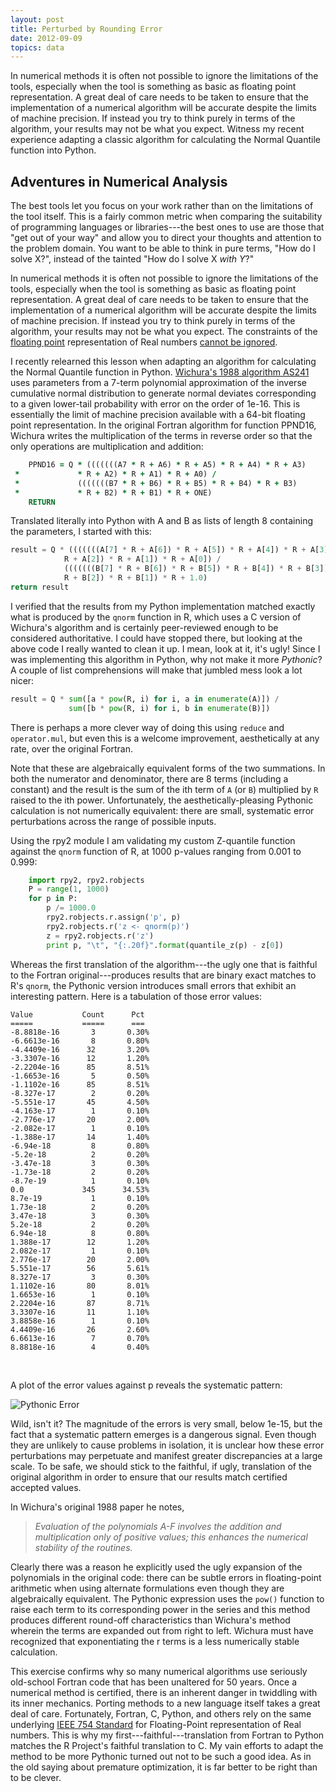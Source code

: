 ```yaml
---
layout: post
title: Perturbed by Rounding Error
date: 2012-09-09
topics: data
---
```

In numerical methods it is often not possible to ignore the limitations of the tools, especially when the tool is something as basic as floating point representation.  A great deal of care needs to be taken to ensure that the implementation of a numerical algorithm will be accurate despite the limits of machine precision.  If instead you try to think purely in terms of the algorithm, your results may not be what you expect.  Witness my recent experience adapting a classic algorithm for calculating the Normal Quantile function into Python.

<!--excerpt-->

## Adventures in Numerical Analysis



The best tools let you focus on your work rather than on the limitations of the tool itself.  This is a fairly common metric when comparing the suitability of programming languages or libraries---the best ones to use are those that "get out of your way" and allow you to direct your thoughts and attention to the problem domain.  You want to be able to think in pure terms, "How do I solve X?", instead of the tainted "How do I solve X *with Y*?"



In numerical methods it is often not possible to ignore the limitations of the tools, especially when the tool is something as basic as floating point representation.  A great deal of care needs to be taken to ensure that the implementation of a numerical algorithm will be accurate despite the limits of machine precision.  If instead you try to think purely in terms of the algorithm, your results may not be what you expect.  The constraints of the [floating point][wfp] representation of Real numbers [cannot be ignored][goldberg].



I recently relearned this lesson when adapting an algorithm for calculating the Normal Quantile function in Python.  [Wichura's 1988 algorithm AS241][wichura] uses parameters from a 7-term polynomial approximation of the inverse cumulative normal distribution to generate normal deviates corresponding to a given lower-tail probability with error on the order of 1e-16.  This is essentially the limit of machine precision available with a 64-bit floating point representation.  In the original Fortran algorithm for function PPND16, Wichura writes the multiplication of the terms in reverse order so that the only operations are multiplication and addition:



```fortran
    PPND16 = Q * (((((((A7 * R + A6) * R + A5) * R + A4) * R + A3)
 *             * R + A2) * R + A1) * R + A0) /
 *             (((((((B7 * R + B6) * R + B5) * R + B4) * R + B3)
 *             * R + B2) * R + B1) * R + ONE)
    RETURN
```



Translated literally into Python with A and B as lists of length 8 containing the parameters, I started with this:



```python
result = Q * (((((((A[7] * R + A[6]) * R + A[5]) * R + A[4]) * R + A[3]) *  \
            R + A[2]) * R + A[1]) * R + A[0]) /                             \
            (((((((B[7] * R + B[6]) * R + B[5]) * R + B[4]) * R + B[3]) *   \
            R + B[2]) * R + B[1]) * R + 1.0)
return result
```





I verified that the results from my Python implementation matched exactly what is produced by the `qnorm` function in R, which uses a C version of Wichura's algorithm and is certainly peer-reviewed enough to be considered authoritative.  I could have stopped there, but looking at the above code I really wanted to clean it up.  I mean, look at it, it's ugly!  Since I was implementing this algorithm in Python, why not make it more *Pythonic*?  A couple of list comprehensions will make that jumbled mess look a lot nicer:



```python
result = Q * sum([a * pow(R, i) for i, a in enumerate(A)]) /
             sum([b * pow(R, i) for i, b in enumerate(B)])
```



There is perhaps a more clever way of doing this using `reduce` and `operator.mul`, but even this is a welcome improvement, aesthetically at any rate, over the original Fortran.



Note that these are algebraically equivalent forms of the two summations.  In both the numerator and denominator, there are 8 terms (including a constant) and the result is the sum of the ith term of `A` (or `B`) multiplied by `R` raised to the ith power.  Unfortunately, the aesthetically-pleasing Pythonic calculation is not numerically equivalent:  there are small, systematic error perturbations across the range of possible inputs.



Using the rpy2 module I am validating my custom Z-quantile function against the `qnorm` function of R, at 1000 p-values ranging from 0.001 to 0.999:



```python
    import rpy2, rpy2.robjects
    P = range(1, 1000)
    for p in P:
        p /= 1000.0
        rpy2.robjects.r.assign('p', p)
        rpy2.robjects.r('z <- qnorm(p)')
        z = rpy2.robjects.r('z')
        print p, "\t", "{:.20f}".format(quantile_z(p) - z[0])

```



Whereas the first translation of the algorithm---the ugly one that is faithful to the Fortran original---produces results that are binary exact matches to R's `qnorm`, the Pythonic version introduces small errors that exhibit an interesting pattern.  Here is a tabulation of those error values:




    Value           Count      Pct
    =====           =====      ===
    -8.8818e-16       3       0.30%
    -6.6613e-16       8       0.80%
    -4.4409e-16      32       3.20%
    -3.3307e-16      12       1.20%
    -2.2204e-16      85       8.51%
    -1.6653e-16       5       0.50%
    -1.1102e-16      85       8.51%
    -8.327e-17        2       0.20%
    -5.551e-17       45       4.50%
    -4.163e-17        1       0.10%
    -2.776e-17       20       2.00%
    -2.082e-17        1       0.10%
    -1.388e-17       14       1.40%
    -6.94e-18         8       0.80%
    -5.2e-18          2       0.20%
    -3.47e-18         3       0.30%
    -1.73e-18         2       0.20%
    -8.7e-19          1       0.10%
    0.0             345      34.53%
    8.7e-19           1       0.10%
    1.73e-18          2       0.20%
    3.47e-18          3       0.30%
    5.2e-18           2       0.20%
    6.94e-18          8       0.80%
    1.388e-17        12       1.20%
    2.082e-17         1       0.10%
    2.776e-17        20       2.00%
    5.551e-17        56       5.61%
    8.327e-17         3       0.30%
    1.1102e-16       80       8.01%
    1.6653e-16        1       0.10%
    2.2204e-16       87       8.71%
    3.3307e-16       11       1.10%
    3.8858e-16        1       0.10%
    4.4409e-16       26       2.60%
    6.6613e-16        7       0.70%
    8.8818e-16        4       0.40%


<br />

A plot of the error values against p reveals the systematic pattern:



![Pythonic Error](/static/img/blog/pythonic_error.png)



Wild, isn't it?  The magnitude of the errors is very small, below 1e-15, but the fact that a systematic pattern emerges is a dangerous signal.  Even though they are unlikely to cause problems in isolation, it is unclear how these error perturbations may perpetuate and manifest greater discrepancies at a large scale.  To be safe, we should stick to the faithful, if ugly, translation of the original algorithm in order to ensure that our results match certified accepted values.



In Wichura's original 1988 paper he notes,

> *Evaluation of the polynomials A-F involves the addition and multiplication only of positive values; this enhances the numerical stability of the routines.*



Clearly there was a reason he explicitly used the ugly expansion of the polynomials in the original code:  there can be subtle errors in floating-point arithmetic when using alternate formulations even though they are algebraically equivalent.  The Pythonic expression uses the `pow()` function to raise each term to its corresponding power in the series and this method produces different round-off characteristics than Wichura's method wherein the terms are expanded out from right to left.  Wichura must have recognized that exponentiating the r terms is a less numerically stable calculation.



This exercise confirms why so many numerical algorithms use seriously old-school Fortran code that has been unaltered for 50 years.  Once a numerical method is certified, there is an inherent danger in twiddling with its inner mechanics.  Porting methods to a new language itself takes a great deal of care.  Fortunately, Fortran, C, Python, and others rely on the same underlying [IEEE 754 Standard][ieee] for Floating-Point representation of Real numbers.  This is why my first---faithful---translation from Fortran to Python matches the R Project's faithful translation to C.  My vain efforts to adapt the method to be more Pythonic turned out not to be such a good idea.  As in the old saying about premature optimization, it is far better to be right than to be clever.





[wfp]: http://en.wikipedia.org/wiki/Floating_point

[goldberg]: http://www.google.com/#hl=en&q=what+every+computer+scientist+should+know+about+floating-point+arithmetic

[wichura]: http://www.netlib.org/toms/396

[ieee]: http://en.wikipedia.org/wiki/IEEE_floating_point

